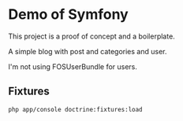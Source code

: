 Demo of Symfony
========================

This project is a proof of concept and a boilerplate.

A simple blog with post and categories and user.

I'm not using FOSUserBundle for users.

## Fixtures 
```
php app/console doctrine:fixtures:load
```